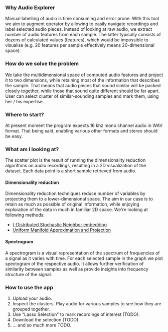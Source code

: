### Why Audio Explorer
Manual labelling of audio is time consuming and error prone. With this tool we aim to augment operator by allowing to easily navigate recordings and label selected audio pieces. Instead of looking at raw audio, we extract number of audio features from each sample. The latter typically consists of dozens of calculated values (features), which would be impossible to visualise (e.g. 20 features per sample effectively means 20-dimensional space). 

### How do we solve the problem
We take the multidimensional space of computed audio features and project it to two dimensions, while retaining most of the information that describes the sample. That means that audio pieces that sound similar will be packed closely together, while those that sound quite different should be far apart. User can select cluster of similar-sounding samples and mark them, using her / his expertise. 

### Where to start?
At present moment the program expects 16 khz mono channel audio in WAV format. That being said, enabling various other formats and stereo should be easy.

### What am I looking at?
The scatter plot is the result of running the dimensionality reduction algorithms on audio recordings, resulting in a 2D visualization of the dataset. Each data point is a short sample retrieved from audio. 


#### Dimensionality reduction
Dimensionality reduction techniques reduce number of variables by projecting them to a lower-dimensional space. The aim in our case is to retain as much as possible of original information, while enjoying exploration of the data in much in familiar 2D space. We're looking at following methods:
* [t-Distributed Stochastic Neighbor embedding](https://en.wikipedia.org/wiki/T-distributed_stochastic_neighbor_embedding)
* [Uniform Manifold Approximation and Projection](https://arxiv.org/pdf/1802.03426)


#### Spectrogram
A spectrogram is a visual representation of the spectrum of frequencies of a signal as it varies with time. For each selected sample in the graph we plot spectogram of the respective audio. It allows further verification of similarity between samples as well as provide insights into frequency structure of the signal.
 

### How to use the app
1. Upload your audio.
2. Inspect the clusters. Play audio for various samples to see how they are grouped together.
3. Use "Lasso Selection" to mark recordings of interest (TODO).
4. Download the selection (TODO).
5. ... and so much more TODO.

